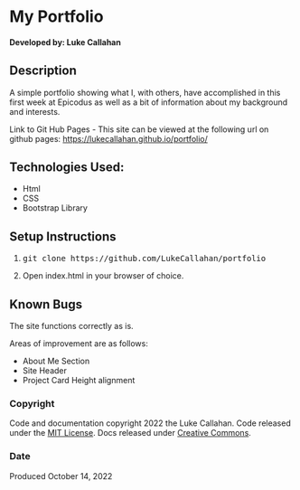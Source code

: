 
# My Portfolio


#### Developed by: Luke Callahan


## Description 
A simple portfolio showing what I, with others, have accomplished in this first week at Epicodus as well as a bit of information about my background and interests.

Link to Git Hub Pages - This site can be viewed at the following url on github pages: 
https://lukecallahan.github.io/portfolio/

## Technologies Used:
- Html
- CSS
- Bootstrap Library

## Setup Instructions

1. <pre>git clone https://github.com/LukeCallahan/portfolio</pre>
2. Open index.html in your browser of choice.

## Known Bugs
The site functions correctly as is.

Areas of improvement are as follows:
- About Me Section
- Site Header
- Project Card Height alignment

### Copyright
Code and documentation copyright 2022 the Luke Callahan. Code released under the [MIT License](https://github.com/twbs/bootstrap/blob/main/LICENSE). Docs released under [Creative Commons](https://creativecommons.org/licenses/by/3.0/).

### Date
Produced October 14, 2022



